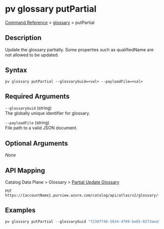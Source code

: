 # pv glossary putPartial
[Command Reference](../../../README.md#command-reference) > [glossary](./main.md) > putPartial

## Description
Update the glossary partially. Some properties such as qualifiedName are not allowed to be updated.

## Syntax
```
pv glossary putPartial --glossaryGuid=<val> --payloadFile=<val>
```

## Required Arguments
`--glossaryGuid` (string)  
The globally unique identifier for glossary.

`--payloadFile` (string)  
File path to a valid JSON document.

## Optional Arguments
*None*

## API Mapping
Catalog Data Plane > Glossary > [Partial Update Glossary](https://docs.microsoft.com/en-us/rest/api/purview/catalogdataplane/glossary/partial-update-glossary)
```
PUT https://{accountName}.purview.azure.com/catalog/api/atlas/v2/glossary/{glossaryGuid}/partial
```

## Examples
```powershell
pv glossary putPartial --glossaryGuid "f2307f48-5834-4709-be85-02f3aea5d149" --payloadFile "/path/to/file.json"
```